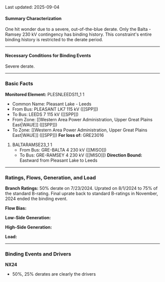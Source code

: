 Last updated: 2025-09-04
#### Summary Characterization
One hit wonder due to a severe, out-of-the-blue derate. Only the Balta - Ramsey 230 kV contingency has binding history. This constraint's entire binding history is restricted to the derate period.

---
#### Necessary Conditions for Binding Events
Severe derate.

---
### Basic Facts
**Monitored Element:** PLESNLEEDS11_1 1
- Common Name: Pleasant Lake - Leeds
- From Bus: PLEASANT LK7 115 kV ([[SPP]])
- To Bus: LEEDS 7 115 kV ([[SPP]])
- From Zone: [[Western Area Power Administration, Upper Great Plains East|WAUE]] ([[SPP]])
- To Zone: [[Western Area Power Administration, Upper Great Plains East|WAUE]] ([[SPP]])
**For loss of:** GRE23016
1. BALTARAMSE23_1 1
    - From Bus: GRE-BALTA 4 230 kV ([[MISO]])
    - To Bus: GRE-RAMSEY 4 230 kV ([[MISO]])
**Direction Bound:** Eastward from Pleasant Lake to Leeds

---
### Ratings, Flows, Generation, and Load
**Branch Ratings:**
50% derate on 7/23/2024. Uprated on 8/1/2024 to 75% of the standard B-rating. Final uprate back to standard B-ratings in November, 2024 ended the binding event.

**Flow Bias:**

**Low-Side Generation:**

**High-Side Generation:**

**Load:**

---
### Binding Events and Drivers
**NX24**
- 50%, 25% derates are clearly the drivers